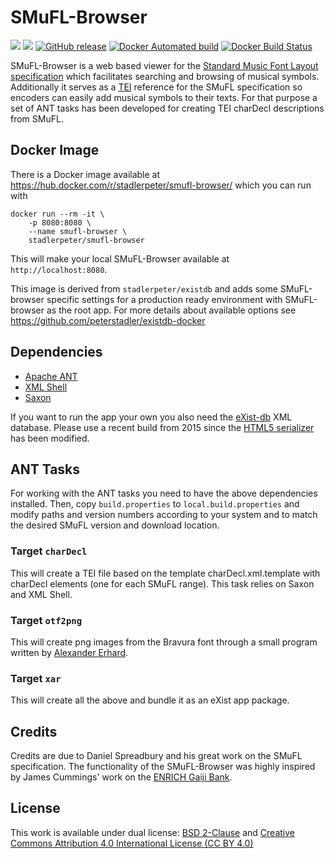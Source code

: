 SMuFL-Browser
================


[![](https://img.shields.io/badge/license-BSD2-green.svg)](https://github.com/Edirom/SMuFL-Browser/blob/dev/LICENSE)
[![](https://img.shields.io/badge/license-CC--BY--4.0-green.svg)](https://github.com/Edirom/SMuFL-Browser/blob/dev/LICENSE)
[![GitHub release](https://img.shields.io/github/release/Edirom/SMuFL-Browser.svg)](https://github.com/Edirom/SMuFL-Browser/releases)
[![Docker Automated build](https://img.shields.io/docker/automated/stadlerpeter/smufl-browser.svg)](https://hub.docker.com/r/stadlerpeter/smufl-browser/)
[![Docker Build Status](https://img.shields.io/docker/build/stadlerpeter/smufl-browser.svg)](https://hub.docker.com/r/stadlerpeter/smufl-browser/)



SMuFL-Browser is a web based viewer for the [Standard Music Font Layout specification](http://www.smufl.org) which facilitates searching and browsing of musical symbols. Additionally it serves as a [TEI](http://www.tei-c.org) reference for the SMuFL specification so encoders can easily add musical symbols to their texts. For that purpose a set of ANT tasks has been developed for creating TEI charDecl descriptions from SMuFL.


Docker Image
-----------

There is a Docker image available at https://hub.docker.com/r/stadlerpeter/smufl-browser/ which you can run with

```
docker run --rm -it \
    -p 8080:8080 \
    --name smufl-browser \
    stadlerpeter/smufl-browser    
```

This will make your local SMuFL-Browser available at `http://localhost:8080`.  

This image is derived from `stadlerpeter/existdb` and adds some SMuFL-browser specific settings 
for a production ready environment with SMuFL-browser as the root app.
For more details about available options see https://github.com/peterstadler/existdb-docker


Dependencies
-----------

* [Apache ANT](http://ant.apache.org)
* [XML Shell](http://www.xmlsh.org/HomePage)
* [Saxon](http://www.saxonica.com)

If you want to run the app your own you also need the [eXist-db](http://exist-db.org) XML database. Please use a recent build from 2015 since the [HTML5 serializer](https://github.com/eXist-db/exist/pull/433) has been modified.


ANT Tasks
---------

For working with the ANT tasks you need to have the above dependencies installed. Then, copy `build.properties` to `local.build.properties` and modify paths and version numbers according to your system and to match the desired SMuFL version and download location.

### Target `charDecl`

This will create a TEI file based on the template charDecl.xml.template with charDecl elements (one for each SMuFL range). This task relies on Saxon and XML Shell.

### Target `otf2png`

This will create png images from the Bravura font through a small program written by [Alexander Erhard](https://github.com/aerhard).

### Target `xar`

This will create all the above and bundle it as an eXist app package.


Credits
-------
Credits are due to Daniel Spreadbury and his great work on the SMuFL specification. 
The functionality of the SMuFL-Browser was highly inspired by James Cummings' work on the [ENRICH Gaiji Bank](http://www.manuscriptorium.com/apps/gbank/).


License
-------

This work is available under dual license: [BSD 2-Clause](http://opensource.org/licenses/BSD-2-Clause) and [Creative Commons Attribution 4.0 International License (CC BY 4.0)](http://creativecommons.org/licenses/by/4.0/)